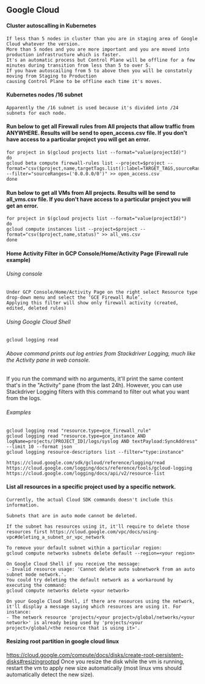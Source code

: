 ## Google Cloud

#### Cluster autoscalling in Kubernetes

```
If less than 5 nodes in cluster than you are in staging area of Google Cloud whatever the version. 
More than 5 nodes and you are more important and you are moved into production infrastructure which is faster. 
It's an automatic process but Control Plane will be offline for a few minutes during transition from less than 5 to over 5. 
If you have autoscailing from 5 to above then you will be constatnly moving from Staging to Production 
causing Control Plane to be offline each time it's moves.
```

#### Kubernetes nodes /16 subnet

```
Apparently the /16 subnet is used because it's divided into /24 subnets for each node.
```

#### Run below to get all Firewall rules from All projects that allow traffic from ANYWHERE. Results will be send to open_access.csv file. If you don't have access to a particular project you will get an error.
```
for project in $(gcloud projects list --format="value(projectId)")
do
gcloud beta compute firewall-rules list --project=$project --format="csv($project,name,targetTags.list():label=TARGET_TAGS,sourceRanges.list():label=SRC_RANGES,allowed[].map().firewall_rule().list():label=ALLOW,network)" --filter="sourceRanges=('0.0.0.0/0')" >> open_access.csv
done
```

#### Run below to get all VMs from All projects. Results will be send to all_vms.csv file. If you don't have access to a particular project you will get an error.
```
for project in $(gcloud projects list --format="value(projectId)")
do
gcloud compute instances list --project=$project --format="csv($project,name,status)" >> all_vms.csv
done
```

#### Home Activity Filter in GCP Console/Home/Activity Page (Firewall rule example)

###### Using console
```
Under GCP Console/Home/Activity Page on the right select Resource type drop-down menu and select the ‘GCE Firewall Rule’. 
Applying this filter will show only firewall activity (created, edited, deleted rules)
```

###### Using Google Cloud Shell 
```
gcloud logging read
```
###### Above command prints out log entries from Stackdriver Logging, much like the Activity pane in web console.
If you run the command with no arguments, it'll print the same content that's in the "Activity" pane (from the last 24h). However, you can use Stackdriver Logging filters with this command to filter out what you want from the logs.

###### Examples

```
gcloud logging read "resource.type=gce_firewall_rule"
gcloud logging read "resource.type=gce_instance AND logName=projects/[PROJECT_ID]/logs/syslog AND textPayload:SyncAddress" --limit 10 --format json
gcloud logging resource-descriptors list --filter="type:instance"
```
```
https://cloud.google.com/sdk/gcloud/reference/logging/read
https://cloud.google.com/logging/docs/reference/tools/gcloud-logging
https://cloud.google.com/logging/docs/api/v2/resource-list
```

#### List all resources in a specific project used by a specific network.
```
Currently, the actual Cloud SDK commands doesn't include this information.

Subnets that are in auto mode cannot be deleted.

If the subnet has resources using it, it'll require to delete those resources first https://cloud.google.com/vpc/docs/using-vpc#deleting_a_subnet_or_vpc_network

To remove your default subnet within a particular region:
gcloud compute networks subnets delete default --region=<your region> 

On Google Cloud Shell if you receive the message: 
- Invalid resource usage: 'Cannot delete auto subnetwork from an auto subnet mode network.'. 
You could try deleting the default network as a workaround by executing the command: 
gcloud compute networks delete <your network> 

On your Google Cloud Shell, if there are resources using the network, it'll display a message saying which resources are using it. For instance: 
- The network resource 'projects/<your project>/global/networks/<your network>' is already being used by 'projects/<your project>/global/<the resource that is using it>'. 
```

#### Resizing root partition in google cloud linux
https://cloud.google.com/compute/docs/disks/create-root-persistent-disks#resizingrootpd
Once you resize the disk while the vm is running, restart the vm to apply new size automatically (most linux vms should automatically detect the new size).
